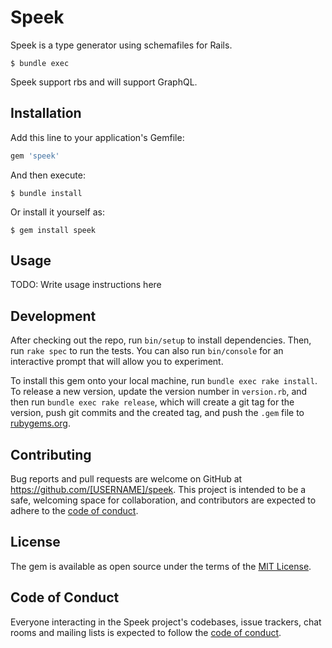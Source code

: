 # Speek

Speek is a type generator using schemafiles for Rails.

```ruby.rbs
$ bundle exec 
```

Speek support rbs and will support GraphQL. 

## Installation

Add this line to your application's Gemfile:

```ruby
gem 'speek'
```

And then execute:

    $ bundle install

Or install it yourself as:

    $ gem install speek

## Usage

TODO: Write usage instructions here

## Development

After checking out the repo, run `bin/setup` to install dependencies. Then, run `rake spec` to run the tests. You can also run `bin/console` for an interactive prompt that will allow you to experiment.

To install this gem onto your local machine, run `bundle exec rake install`. To release a new version, update the version number in `version.rb`, and then run `bundle exec rake release`, which will create a git tag for the version, push git commits and the created tag, and push the `.gem` file to [rubygems.org](https://rubygems.org).

## Contributing

Bug reports and pull requests are welcome on GitHub at https://github.com/[USERNAME]/speek. This project is intended to be a safe, welcoming space for collaboration, and contributors are expected to adhere to the [code of conduct](https://github.com/[USERNAME]/speek/blob/master/CODE_OF_CONDUCT.md).

## License

The gem is available as open source under the terms of the [MIT License](https://opensource.org/licenses/MIT).

## Code of Conduct

Everyone interacting in the Speek project's codebases, issue trackers, chat rooms and mailing lists is expected to follow the [code of conduct](https://github.com/[USERNAME]/speek/blob/master/CODE_OF_CONDUCT.md).
